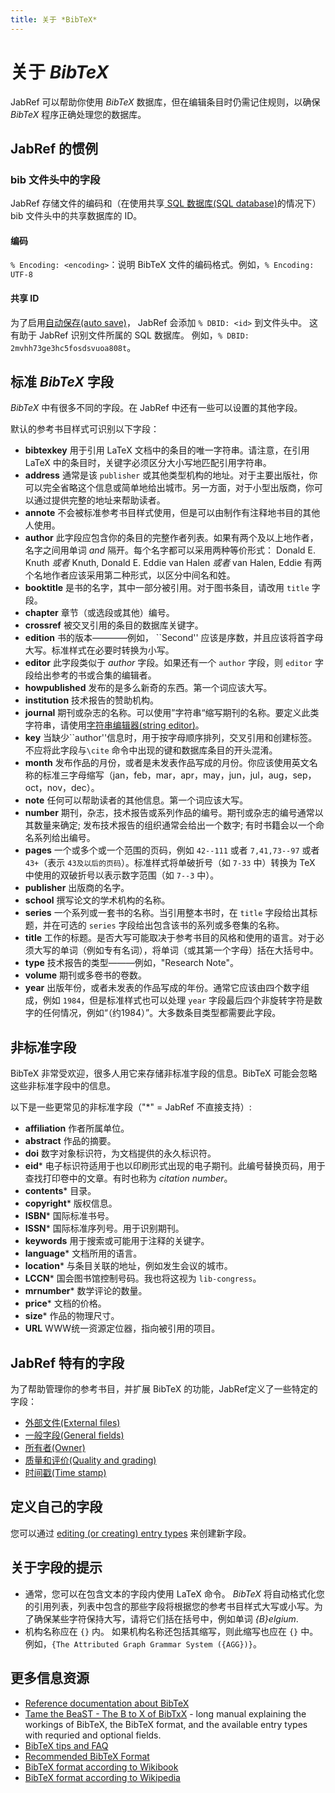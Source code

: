 ```yaml
---
title: 关于 *BibTeX*
---
```


# 关于 *BibTeX*

JabRef 可以帮助你使用 *BibTeX* 数据库，但在编辑条目时仍需记住规则，以确保 *BibTeX* 程序正确处理您的数据库。

## JabRef 的惯例

### bib 文件头中的字段

JabRef 存储文件的编码和（在使用共享[ SQL 数据库(SQL database)](SQLDatabase)的情况下）bib 文件头中的共享数据库的 ID。

#### 编码

`% Encoding: <encoding>`：说明 BibTeX 文件的编码格式。例如，`% Encoding: UTF-8`

#### 共享 ID

为了启用[自动保存(auto save)](Autosave)， JabRef 会添加 `% DBID: <id>` 到文件头中。
这有助于 JabRef 识别文件所属的 SQL 数据库。
例如，`% DBID: 2mvhh73ge3hc5fosdsvuoa808t`。

## 标准 *BibTeX* 字段

*BibTeX* 中有很多不同的字段。在 JabRef 中还有一些可以设置的其他字段。

默认的参考书目样式可识别以下字段：

-   **bibtexkey** 用于引用 LaTeX 文档中的条目的唯一字符串。请注意，在引用 LaTeX 中的条目时，关键字必须区分大小写地匹配引用字符串。
-   **address** 通常是该 `publisher` 或其他类型机构的地址。对于主要出版社，你可以完全省略这个信息或简单地给出城市。另一方面，对于小型出版商，你可以通过提供完整的地址来帮助读者。
-   **annote** 不会被标准参考书目样式使用，但是可以由制作有注释地书目的其他人使用。
-   **author** 此字段应包含你的条目的完整作者列表。如果有两个及以上地作者，名字之间用单词 *and* 隔开。每个名字都可以采用两种等价形式：
    Donald E. Knuth *或者* Knuth, Donald E.
    Eddie van Halen *或者* van Halen, Eddie
    有两个名地作者应该采用第二种形式，以区分中间名和姓。
-   **booktitle** 是书的名字，其中一部分被引用。对于图书条目，请改用 `title` 字段。
-   **chapter** 章节（或选段或其他）编号。
-   **crossref** 被交叉引用的条目的数据库关键字。
-   **edition** 书的版本————例如， \`\`Second'' 应该是序数，并且应该将首字母大写。标准样式在必要时转换为小写。
-   **editor** 此字段类似于 *author* 字段。如果还有一个 `author` 字段，则 `editor` 字段给出参考的书或合集的编辑者。
-   **howpublished** 发布的是多么新奇的东西。第一个词应该大写。
-   **institution** 技术报告的赞助机构。
-   **journal** 期刊或杂志的名称。可以使用”字符串“缩写期刊的名称。要定义此类字符串，请使用[字符串编辑器(string editor)](StringEditor)。
-   **key** 当缺少\`\`author''信息时，用于按字母顺序排列，交叉引用和创建标签。不应将此字段与`\cite` 命令中出现的键和数据库条目的开头混淆。
-   **month** 发布作品的月份，或者是未发表作品写成的月份。你应该使用英文名称的标准三字母缩写（jan，feb，mar，apr，may，jun，jul，aug，sep，oct，nov，dec）。
-   **note** 任何可以帮助读者的其他信息。第一个词应该大写。
-   **number**
    期刊，杂志，技术报告或系列作品的编号。期刊或杂志的编号通常以其数量来确定; 发布技术报告的组织通常会给出一个数字; 有时书籍会以一个命名系列给出编号。
-   **pages** 一个或多个或一个范围的页码，例如 `42--111` 或者 `7,41,73--97` 或者 `43+`（表示 `43及以后的页码`）。标准样式将单破折号（如 `7-33` 中）转换为 TeX 中使用的双破折号以表示数字范围（如 `7--3` 中）。
-   **publisher** 出版商的名字。
-   **school** 撰写论文的学术机构的名称。
-   **series** 一个系列或一套书的名称。当引用整本书时，在 `title` 字段给出其标题，并在可选的 `series` 字段给出包含该书的系列或多卷集的名称。
-   **title** 工作的标题。是否大写可能取决于参考书目的风格和使用的语言。对于必须大写的单词（例如专有名词），将单词（或其第一个字母）括在大括号中。
-   **type** 技术报告的类型———例如，"Research Note"。
-   **volume** 期刊或多卷书的卷数。
-   **year** 出版年份，或者未发表的作品写成的年份。通常它应该由四个数字组成，例如 `1984`，但是标准样式也可以处理 `year` 字段最后四个非旋转字符是数字的任何情况，例如“（约1984）”。大多数条目类型都需要此字段。


## 非标准字段

BibTeX 非常受欢迎，很多人用它来存储非标准字段的信息。BibTeX 可能会忽略这些非标准字段中的信息。

以下是一些更常见的非标准字段（"*" = JabRef 不直接支持）:

-   **affiliation** 作者所属单位。
-   **abstract** 作品的摘要。
-   **doi** 数字对象标识符，为文档提供的永久标识符。
-   **eid*** 电子标识符适用于也以印刷形式出现的电子期刊。此编号替换页码，用于查找打印卷中的文章。有时也称为 *citation number*。
-   **contents*** 目录。
-   **copyright*** 版权信息。
-   **ISBN*** 国际标准书号。
-   **ISSN*** 国际标准序列号。用于识别期刊。
-   **keywords** 用于搜索或可能用于注释的关键字。
-   **language*** 文档所用的语言。
-   **location*** 与条目关联的地址，例如发生会议的城市。
-   **LCCN*** 国会图书馆控制号码。我也将这视为 `lib-congress`。
-   **mrnumber*** 数学评论的数量。
-   **price*** 文档的价格。
-   **size*** 作品的物理尺寸。
-   **URL** WWW统一资源定位器，指向被引用的项目。

## JabRef 特有的字段
为了帮助管理你的参考书目，并扩展 BibTeX 的功能，JabRef定义了一些特定的字段：

- [外部文件(External files)](ExternalFiles)
- [一般字段(General fields)](GeneralFields)
- [所有者(Owner)](Owner)
- [质量和评价(Quality and grading)](SpecialFields)
- [时间戳(Time stamp)](TimeStamp)

## 定义自己的字段
您可以通过 [editing (or creating) entry types](CustomEntries) 来创建新字段。

## 关于字段的提示

- 通常，您可以在包含文本的字段内使用 LaTeX 命令。 *BibTeX* 将自动格式化您的引用列表，列表中包含的那些字段将根据您的参考书目样式大写或小写。为了确保某些字符保持大写，请将它们括在括号中，例如单词 *{B}elgium*.
- 机构名称应在 `{}` 内。
如果机构名称还包括其缩写，则此缩写也应在 `{}` 中。
例如，`{The Attributed Graph Grammar System ({AGG})}`。

## 更多信息资源
- [Reference documentation about BibTeX](http://mirrors.ircam.fr/pub/CTAN/biblio/bibtex/base/btxdoc.pdf)
- [Tame the BeaST - The B to X of BibTxX](http://texdoc.net/texmf-dist/doc/bibtex/tamethebeast/ttb_en.pdf) - long manual explaining the workings of BibTeX, the BibTeX format, and the available entry types with requried and optional fields.
- [BibTeX tips and FAQ](http://mirror.ibcp.fr/pub/CTAN/biblio/bibtex/contrib/doc/btxFAQ.pdf)
- [Recommended BibTeX Format](http://sandilands.info/sgordon/node/488)
- [BibTeX format according to Wikibook](https://en.wikibooks.org/wiki/LaTeX/Bibliography_Management#BibTeX)
- [BibTeX format according to Wikipedia](https://en.wikipedia.org/wiki/BibTeX#Bibliographic_information_file)
